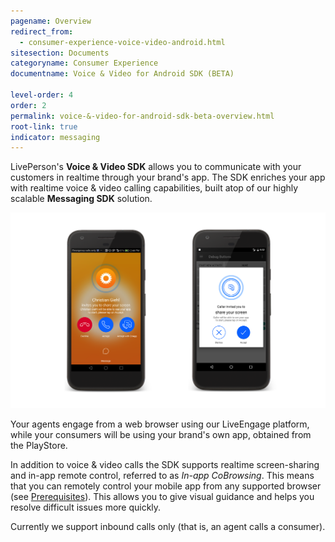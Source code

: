 ```yaml
---
pagename: Overview
redirect_from:
  - consumer-experience-voice-video-android.html
sitesection: Documents
categoryname: Consumer Experience
documentname: Voice & Video for Android SDK (BETA)

level-order: 4
order: 2
permalink: voice-&-video-for-android-sdk-beta-overview.html
root-link: true
indicator: messaging
---
```


LivePerson's **Voice & Video SDK** allows you to communicate with your customers in realtime through your brand's app. The SDK enriches your app with realtime voice & video calling capabilities, built atop of our highly scalable **Messaging SDK** solution.

![screenshot_coapp](img/screenshot_coapp.png)

Your agents engage from a web browser using our LiveEngage platform, while your consumers will be using your brand's own app, obtained from the PlayStore.

In addition to voice & video calls the SDK supports realtime screen-sharing and in-app remote control, referred to as _In-app CoBrowsing_. This means that you can remotely control your mobile app from any supported browser (see [Prerequisites](consumer-experience-voice-video-android-prerequisites.html)). This allows you to give visual guidance and helps you resolve difficult issues more quickly.

Currently we support inbound calls only (that is, an agent calls a consumer).
